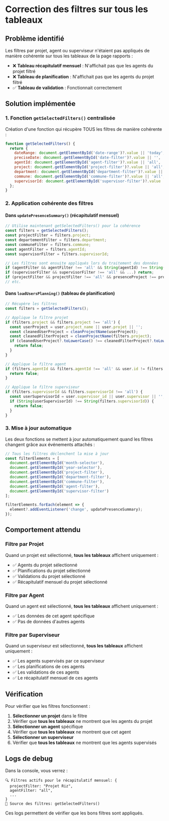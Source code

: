 # Correction des filtres sur tous les tableaux

## Problème identifié

Les filtres par projet, agent ou superviseur n'étaient pas appliqués de manière cohérente sur tous les tableaux de la page rapports :
- ❌ **Tableau récapitulatif mensuel** : N'affichait pas que les agents du projet filtré
- ❌ **Tableau de planification** : N'affichait pas que les agents du projet filtré
- ✅ **Tableau de validation** : Fonctionnait correctement

## Solution implémentée

### 1. Fonction `getSelectedFilters()` centralisée

Création d'une fonction qui récupère TOUS les filtres de manière cohérente :

```javascript
function getSelectedFilters() {
  return {
    dateRange: document.getElementById('date-range')?.value || 'today',
    preciseDate: document.getElementById('date-filter')?.value || '',
    agentId: document.getElementById('agent-filter')?.value || 'all',
    project: document.getElementById('project-filter')?.value || 'all',
    department: document.getElementById('department-filter')?.value || 'all',
    commune: document.getElementById('commune-filter')?.value || 'all',
    supervisorId: document.getElementById('supervisor-filter')?.value || 'all'
  };
}
```

### 2. Application cohérente des filtres

#### Dans `updatePresenceSummary()` (récapitulatif mensuel)
```javascript
// Utilise maintenant getSelectedFilters() pour la cohérence
const filters = getSelectedFilters();
const projectFilter = filters.project;
const departementFilter = filters.department;
const communeFilter = filters.commune;
const agentFilter = filters.agentId;
const supervisorFilter = filters.supervisorId;

// Les filtres sont ensuite appliqués lors du traitement des données
if (agentFilter && agentFilter !== 'all' && String(agentId) !== String(agentFilter)) return;
if (supervisorFilter && supervisorFilter !== 'all' && ...) return;
if (projectFilter && projectFilter !== 'all' && presenceProject !== projectFilter) return;
// etc.
```

#### Dans `loadUsersPlanning()` (tableau de planification)
```javascript
// Récupère les filtres
const filters = getSelectedFilters();

// Applique le filtre projet
if (filters.project && filters.project !== 'all') {
  const userProject = user.project_name || user.projet || '';
  const cleanedUserProject = cleanProjectName(userProject);
  const cleanedFilterProject = cleanProjectName(filters.project);
  if (cleanedUserProject?.toLowerCase() !== cleanedFilterProject?.toLowerCase()) {
    return false;
  }
}

// Applique le filtre agent
if (filters.agentId && filters.agentId !== 'all' && user.id != filters.agentId) {
  return false;
}

// Applique le filtre superviseur
if (filters.supervisorId && filters.supervisorId !== 'all') {
  const userSupervisorId = user.supervisor_id || user.supervisor || '';
  if (String(userSupervisorId) !== String(filters.supervisorId)) {
    return false;
  }
}
```

### 3. Mise à jour automatique

Les deux fonctions se mettent à jour automatiquement quand les filtres changent grâce aux événements attachés :

```javascript
// Tous les filtres déclenchent la mise à jour
const filterElements = [
  document.getElementById('month-selector'),
  document.getElementById('year-selector'),
  document.getElementById('project-filter'),
  document.getElementById('department-filter'),
  document.getElementById('commune-filter'),
  document.getElementById('agent-filter'),
  document.getElementById('supervisor-filter')
];

filterElements.forEach(element => {
  element?.addEventListener('change', updatePresenceSummary);
});
```

## Comportement attendu

### Filtre par Projet
Quand un projet est sélectionné, **tous les tableaux** affichent uniquement :
- ✅ Agents du projet sélectionné
- ✅ Planifications du projet sélectionné
- ✅ Validations du projet sélectionné
- ✅ Récapitulatif mensuel du projet sélectionné

### Filtre par Agent
Quand un agent est sélectionné, **tous les tableaux** affichent uniquement :
- ✅ Les données de cet agent spécifique
- ✅ Pas de données d'autres agents

### Filtre par Superviseur
Quand un superviseur est sélectionné, **tous les tableaux** affichent uniquement :
- ✅ Les agents supervisés par ce superviseur
- ✅ Les planifications de ces agents
- ✅ Les validations de ces agents
- ✅ Le récapitulatif mensuel de ces agents

## Vérification

Pour vérifier que les filtres fonctionnent :

1. **Sélectionner un projet** dans le filtre
2. Vérifier que **tous les tableaux** ne montrent que les agents du projet
3. **Sélectionner un agent** spécifique
4. Vérifier que **tous les tableaux** ne montrent que cet agent
5. **Sélectionner un superviseur**
6. Vérifier que **tous les tableaux** ne montrent que les agents supervisés

## Logs de debug

Dans la console, vous verrez :
```
🔍 Filtres actifs pour le récapitulatif mensuel: { 
  projectFilter: "Projet Riz", 
  agentFilter: "all",
  ...
}
📍 Source des filtres: getSelectedFilters()
```

Ces logs permettent de vérifier que les bons filtres sont appliqués.


